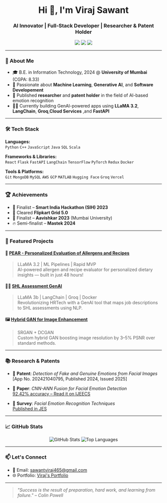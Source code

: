 <h1 align="center">Hi 👋, I'm Viraj Sawant</h1>
<h3 align="center">AI Innovator | Full-Stack Developer | Researcher & Patent Holder</h3>

<p align="center">
  <a href="mailto:sawantviraj465@gmail.com"><img src="https://img.shields.io/badge/Email-D14836?style=for-the-badge&logo=gmail&logoColor=white" /></a>
  <a href="https://www.linkedin.com/in/virajsawant0112/" target="_blank"><img src="https://img.shields.io/badge/LinkedIn-blue?style=for-the-badge&logo=linkedin&logoColor=white" /></a>
  <a href="https://portfolio-swart-six-43.vercel.app/" target="_blank"><img src="https://img.shields.io/badge/Portfolio-black?style=for-the-badge&logo=vercel&logoColor=white" /></a>
</p>

---

### 🚀 About Me
- 🎓 B.E. in Information Technology, 2024 @ **University of Mumbai** (CGPA: 8.33)
- 🧠 Passionate about **Machine Learning**, **Generative AI**, and **Software Developement**
- 🧪 Published **researcher** and **patent holder** in the field of AI-based emotion recognition
- 👨‍💻 Currently building GenAI-powered apps using **LLaMA 3.2**, **LangChain**, **Groq**,**Cloud Services** ,and **FastAPI**

---

### 🛠️ Tech Stack

**Languages:**  
`Python` `C++` `JavaScript` `Java` `SQL` `Scala`

**Frameworks & Libraries:**  
`React` `Flask` `FastAPI` `LangChain` `TensorFlow` `PyTorch` `Redux` `Docker`

**Tools & Platforms:**  
`Git` `MongoDB` `MySQL` `AWS` `GCP` `MATLAB` `Hugging Face` `Groq` `Vercel`

---

### 🏆 Achievements
- 🏅 Finalist – **Smart India Hackathon (SIH) 2023**
- 🎯 Cleared **Flipkart Grid 5.0**
- 🥉 Finalist – **Aavishkar 2023** (Mumbai University)
- 🔥 Semi-finalist – **Mastek 2024**

---

### 📌 Featured Projects

#### 🧬 [PEAR - Personalized Evaluation of Allergens and Recipes](https://github.com/Viraj465/PEAR)
> LLaMA 3.2 | ML Pipelines | Rapid MVP  
AI-powered allergen and recipe evaluator for personalized dietary insights — built in just 48 hours!

#### 👩‍💼 [SHL Assessment GenAI](https://huggingface.co/spaces/Viraj0112/SHL_Assessment)
> LLaMA 3b | LangChain | Groq | Docker  
Revolutionizing HRTech with a GenAI tool that maps job descriptions to SHL assessments using NLP.

#### 🖼️ [Hybrid GAN for Image Enhancement](https://github.com/viraj0112/GAN)
> SRGAN + DCGAN  
Custom hybrid GAN boosting image resolution by 3–5% PSNR over standard methods.

---

### 📚 Research & Patents

- 🧪 **Patent**: *Detection of Fake and Genuine Emotions from Facial Images*  
  [App No. 202421040795, Published 2024, Issued 2025]

- 📄 **Paper**: *CNN-ANN Fusion for Facial Emotion Detection*  
  [92.42% accuracy – Read it on IJEECS](https://ijeecs.iaescore.com/index.php/IJEECS/article/view/39143)

- 📄 **Survey**: *Facial Emotion Recognition Techniques*  
  [Published in JES](https://journal.esrgroups.org/jes/article/view/3284)

---

### 📈 GitHub Stats

<p align="center">
  <img src="https://github-readme-stats.vercel.app/api?username=Viraj465&show_icons=true&theme=radical" alt="GitHub Stats" />
  <img src="https://github-readme-stats.vercel.app/api/top-langs/?username=Viraj465&layout=compact&theme=radical" alt="Top Languages" />
</p>

---

### 📫 Let's Connect
- 📧 Email: sawantviraj465@gmail.com  
- 🌐 Portfolio: [Viraj's Portfolio](https://portfolio-swart-six-43.vercel.app/)

---

> *"Success is the result of preparation, hard work, and learning from failure." – Colin Powell*

